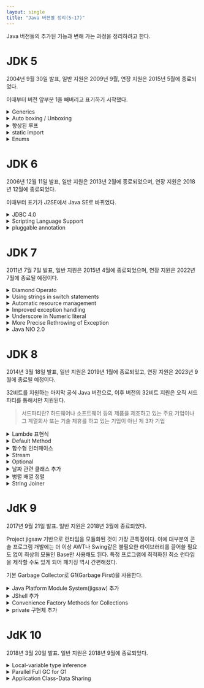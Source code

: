 ```yaml
---
layout: single
title: "Java 버젼별 정리(5~17)"
---
```


Java 버전들의 추가된 기능과 변해 가는 과정을 정리하려고 한다.

# JDK 5
2004년 9월 30일 발표, 일반 지원은 2009년 9월, 연장 지원은 2015년 5월에 종료되었다.

이때부터 버전 앞부분 1을 빼버리고 표기하기 시작했다. 
<details>
<summary>Generics</summary>
<div markdown="1">
  JDK 1.4까지 Collection 객체는 모두 Collection에 담긴 객체를 얻을 때 Object 타입으로 리턴을 하기 때문에 반드시 캐스팅이 필요했다.
 
  따라서 ClassCast Exception을 회피해야만 했지만 JDK 5부터는 Collection<자료형> 의 형태로 명시할 수 있다.
  
  >Collection 객체 종류 - List, Set, Map
  
  ```
  List<Integer> numbers = new ArrayList<Integer>();
  numbers.add(1);
  numbers.add(2);
  numbers.add(3);
  ```
</div>
</details>
  
<details>
<summary>Auto boxing / Unboxing</summary>
<div markdown="1">
  자바에서 기본형(short, int, long, float 등)과 래퍼 클래스(Short, Integer, Long) 가 있다.
  
  ```
  int i =1;
  Integer newI = new Ingeter(i);//boxing
  int j = newI.intValue();//unboxing
  ```
  위 예처럼 기본형과 래퍼 클래스를 변환할 때 매우 번거로움이 많았다.
  
  명시적으로 나타내거나 메서드를 호출하지 않고 바로 할당 할 수 있게 해주는것이 Auto boxing/Unboxing이다.
  
  ```
  int i = new integer(1);//Auto unboxing;
  Integer newI = 10;// Auto boxing;
  ```
</div>
</details>
  
<details>
<summary>향상된 루프</summary>
<div markdown="1">
  반복문의 기본문법은 for(초기식;조건식;증감식)으로 나타낸다.
  
  ```
  int[] arr = {1,2,3};
  for(int i=0; i<arr.length;i++){
    System.out.println((i+1)+"번째"+arr[i]);                               
                                 
  }                    
  ```

   현재 인덱스가 중요하지 않고 그냥 값만 도출할 때 향상된 for(임시변수 : 반복할 대상)을 사용하면 좀 더 간결하게 표현이 가능하다.
        
  ```
  int[] arr = {1,2,3};
  for(int i : arr){
    System.out.println(i);                               
                                 
  }                    
  ```                    
</div>
</details>
  
<details>
<summary>static import</summary>
<div markdown="1">
객체에 접근하려면 인스턴스가 필요하지만 static 으로 선언하면 클래스로 직접 접근할 수 있다.
  
  이때 import를 static으로 선언하면 클래스 명없이 해당 클래스에서 import한 클래스에 접근 할 수 있다.
  
  ```
  import static java.lang.Math.*
  
  public class Test{
    public static void main(String[] args){
        System.out.println(PI);
        System.out.println(cos(0,0));
    }
  }
  ```
</div>
</details>
  
<details>
<summary>Enums</summary>
<div markdown="1">
  열거형 타입을 제공하는 클래스로 상수방식의(final static) 열거보다 key와 value 형태로 효율적으로 관리 할 수 있다.

  ```
  enum Type{
      COMIC("코믹"),COOKING("요리"),FAIRYTALE("동화")
  
      final private String name;
  
      private Type(String name){
          this.name = name;
      }
      public String getName(){
          return name;
      }
  }
  
  public class Books{
      public static void main(String[] args){
          for(Type type : Type.values()){
              System.out.println(type.getName());
          }
      }
  }
  ```
</div>
</details>
  
# JDK 6
  2006년 12월 11일 발표, 일반 지원은 2013년 2월에 종료되었으며, 연장 지원은 2018년 12월에 종료되었다. 
  
  이때부터 표기가 J2SE에서 Java SE로 바뀌었다.

<details>
<summary>JDBC 4.0</summary>
<div markdown="1">
  자바에서 데이터베이스 JDBC 4.0이 업데이트 되었다.
</div>
</details>
  
<details>
<summary>Scripting Language Support</summary>
<div markdown="1">
  자바에서 다른 스크립트 엔진을 가져와서 실행 가능하게 만들어준다.
</div>
</details>
  
<details>
<summary>pluggable annotation</summary>
<div markdown="1">
  annotation을 이용해서 클래스 수준 주석, 메서드 수준 주석을 나타낼 수 있다.
</div>
</details>
  
  
  
  
# JDK 7
  2011년 7월 7일 발표, 일반 지원은 2015년 4월에 종료되었으며, 연장 지원은 2022년 7월에 종료될 예정이다. 
<details>
<summary>Diamond Operato</summary>
<div markdown="1">
  Jdk 5에서 추가된 Generics는 Collection의 자료형을 명시해 주는 기능이였다. 
  
  Jdk 7부터는 왼쪽에 선언한 것을 바탕으로 컴파일러가 타입을 추측할 수 있도록 지원했다.
  
  따라서 다음과 같이 작성이 가능해졌다.
  
  ```
  //Before Jdk 7
  ArrayList<Integer> arr = new ArrayList<Integer>();
  
  //In Jdk 7
  ArrayList<Integer> arr = new ArrayList<>();
  ```
</div>
</details>
  
<details>
<summary>Using strings in switch statements</summary>
<div markdown="1">
Switch 문은 Primitive 자료형이나 Enumerated 자료형을 사용할 수 있었지만 Jdk 7 부터는 Switch 문에 String 자료형을 사용할 수 있게 되었다.
  
  ```
  //Before Jdk 7
  private void processTrade(Trage t){
    String status = t.getStatus();
    if(status.equalsIgnoreCase(NEW)){
      newTrade(t);
    }
    else if(status.equalsIgnoreCase(EXECUTE)){
      executeTrade(t);
    }
    else if(status.equalsIgnoreCase(PENDING)){
       pendingTrade(t)' 
    }
  }
  
  //In Jdk 7
  public void processTrade(Trade t){
    String status = t.getStatus();
    switch(status){
      case NEW: newTrade(t);break;
      case EXECUTE: executeTrade(t);break;
      case PENDINg: pendingTrade(t);break;
      defalut: break;
    }
  }
  ```
</div>
</details>

  
<details>
<summary>Automatic resource management</summary>
<div markdown="1">
  개발자는 사용한 리소스를 .close()를 사용하여 수동으로 회수해야 했다.
  
  Jdk 7 부터는 Try 문 안에 리소스를 선언하면 자동으로 리소스를 관리한다. 리소스가 여러 개면 세미콜론(;)으로 구분하여 선언 할 수 있다.
  
  ```
  //Before Jdk 7
  static String readFirstLineFromFile(String path) throws IOException{
    BufferedReader br = new BufferedReader(new FileReader(path));
    try{
      return br.readLine();
    }finally{
      if(br != null) br.close();
    }
  }
  
  //In Jdk 7
  static String readFirstLineFromFile(String path) throws IOException{
    try(BufferReader br = new BufferedReader(new FileReader(path))){
      retrun br.readLine();
    }
  }
  ```
  finally 에서 close하는 부분을 쓰지 않아도 된다.
</div>
</details>
  
  
<details>
<summary>Improved exception handling</summary>
<div markdown="1">
 Multi-catch 기능은 예외처리를 하기 위해 과도한 블록 생성을 하지 않는 방법이다.

  ```
   // Before Jdk 7
  public void oldMultiCatch() {
    try {
      methodThatThrowsThreeExceptions();
    } 
    catch (ExceptionOne e) {
    } 
    catch (ExceptionTwo e) {
    } 
    catch (ExceptionThree e) {
    }
  }

  // In Jdk 7
  public void newMultiCatch() {
    try {
      methodThatThrowsThreeExceptions();
    } 
    catch (ExceptionOne | ExceptionTwo | ExceptionThree e) {
    }
  }
  ```
  
  만약 다른 타입에 속하는 여러가지 예외가 있다면 Multi Multi-catch 블록을 이용 할 수 있다.
  
  ```
  public void newMultiMultiCatch(){
    try{
      methodThatThrowsThreeExceptions();
    }
    catch (ExceptionOne e) {
    }
    catch (ExceptionTwo | ExceptionThree e) {
    }
  }
  ```
</div>
</details>
  
<details>
<summary>Underscore in Numeric literal</summary>
<div markdown="1">
  숫자형(정수,실수)에 _문자열을 사용 할 수 있다. 큰 숫자들을 다룰때 가독성이 향상될 수 있도록 도와준다.
  
  ```
  int money = 1_000_000_000;
  long cardnumber = 1234_5678_8901_1234L;
  double pi = 3.1415_9265;
  float pif = 3.14_15_92_65f;
  ```
  
  - 소숫점 뒤에 _ 를 붙인 경우
  - 숫자 끝에 _ 를 붙인 경우
  - 숫자 시작에 _ 를 붙인 경우
  
  위 3가지 경우에 컴파일 에러가 발생할 수 있다.
</div>
</details>
    
<details>
<summary>More Precise Rethrowing of Exception</summary>
<div markdown="1">
  try 내부에 다양한 Exception이 발생 할 수 있지만 catch 구문내에서 선언한 예외 유형만 던질 수 있었다.(throws)
  
  하지만 Jdk 7 부터는 조금 더 정확한 Exception을 전달 할 수 있다.

  ```
  // Before Jdk 7
public void obscure() throws Exception {
    try {
        new FileInputStream("abc.txt").read();
        new SimpleDateFormat("ddMMyyyy").parse("12-03-2014");
    } catch (Exception ex) {
        System.out.println("Caught exception: " + ex.getMessage());
        throw ex;
    }
}

// In Jdk 7
public void precise() throws ParseException, IOException {
    try {
        new FileInputStream("abc.txt").read();
        new SimpleDateFormat("ddMMyyyy").parse("12-03-2014");
    } catch (Exception ex) {
        System.out.println("Caught exception: " + ex.getMessage());
        throw ex;
    }
}
  ```
</div>
</details>

<details>
<summary>Java NIO 2.0</summary>
<div markdown="1">
java.nio.file 패키지가 추가되었다.
  
  전에는 꽤나 길고 복잡한 파일 코드를 사용했어야 했지만 간단하게 기본 시스템 파일에 접근이 가능하고 다양한 파일I/O기능을 제공하는 등 외부라이브러리로 해결했던 많은 일들이 JDK API로 추가되었다.
  
  
</div>
</details>

  
# JDK 8
  
  2014년 3월 18일 발표, 일반 지원은 2019년 1월에 종료되었고, 연장 지원은 2023년 9월에 종료될 예정이다.
  
  32비트를 지원하는 마지막 공식 Java 버전으로, 이후 버전의 32비트 지원은 오직 서드파티를 통해서만 지원된다.
  > 서드파티란? 하드웨어나 소프트웨어 등의 제품을 제조하고 있는 주요 기업이나 그 계열회사 또는 기술 제휴를 하고 있는 기업이 아닌 제 3자 기업
  
<details>
<summary>Lambde 표현식</summary>
<div markdown="1">
  
  모든걸 컴파일러의 추론에 의지하고 코드로 표현하는건 다 줄여서 코드를 간결하게 만드는 것이다.
  
  람다 표현식으로 구현이 가능한 인터페이스는 오직 추상 메서드가 1개뿐인 인터페이스만 가능하며 그렇기 때문에 추상 메서드가 1개인 인터페이스를 부르는 명칭이 추가됬다.

  ```
  //예시
  interface Movable{
      void move(String str);
  }
  
  class Car implements Movable{
      @Override
      public void move(String str){
          System.out.println("gogo car move" + str);
      }
  }
  ```
  
  ```
  Movable movable = new Movable(){
      @Override
      public void move(String str){
          System.out.println("gogo move move" + str);
      }
  }
  
  ```
  Movable 인터페이스를 구현하고있다. 따로 클래스를 만들어 객체화하거나 재사용성이 없다면 그자리에서 바로 익명클래스 객체를 구현하는게 기존방식이다.
  
  여기서 재사용을 위해서 클래스를 남겨두고 익명 클래스부분을 람다표현식으로 수정하고싶다면
 
  - 대상타입을 앞에서 명시에 했기에 new 부분은 없어도 컴파일러가 추론가능하다.
  - 구현할 메서드가 move() 1개만 있기에 메서드명칭을 명시하지않아도 무엇을 구현했는지 알 수 있다.
  - 컴파일러가 인터페이스와 메서드를 추론했다면 인자도 추론할 수 있다. 구현할때 인자는 사용하니 타입까지는 명시하지않는다.
  
  ```
  Movable movable1 = (str) -> {
      System.out.println("gogo move move" + str);
  };
  
  //인자가 하나이고 실행구문이 1줄이라면 중괄호와 괄호도 생략할 수 있다.
  Movable movable2 = str -> System.out.println("gogo move move" + str);
  ```
  
 
</div>
</details>
  
  
<details>
<summary>Default Method</summary>
<div markdown="1">
  인터페이스는 메소드 정의만 할 수 있었고 구현을 할 수 없었지만 Jdk 8부터 Defalut method라는 개념이 생겨서 구현 내용도 인터페이스에 포함 시킬 수 있다.
  
  
  ```
  public interface Vehicle{
      public void doSomething(int n);
  }
  ```
 
  Default Method를 사용하면 구현내용도 인터페이스에 포함시킬 수 있다. 아래 예시처럼 메소드앞에 `default` 키워드를 입력하고 구현내용을 추가하면 된다.
  
  ```
  public interface Vehicle{
      public default void doSomething(int n){
          System.out.println("doSomething(Vehicle)");
      }
  }
  ```
  
  디폴트 메소드가 구현된 인터페이스도 상속받을 수 있다. 클래스가 디폴트 메소드가 정의된 인터페이스를 implements 하면 자동으로 구현이 된다.
  
  >추상 클래스 vs 인터페이스
  - 추상클래스, 인터페이스 둘다 객체로 만들 수 없다. extends하거나 implements 해야한다.
  - 추상클래스는 public, protected, private 메소드를 가질 수 있지만 인터페이스는 public만 허용된다.
  - 추상클래스에는 멤버변수 선언이 가능하지만 인터페이스는 public static 변수만 선언이 가능하다.
  - 인터페이스는 implements 키워드로 여러 인터페이스를 구현할 수 있지만 추상클래스는 extends 키워드로 1개의 클래스만 상속받을 수 있다.
  
</div>
</details>

  
<details>
<summary>함수형 인터페이스</summary>
<div markdown="1">
  함수형 인터페이스(Functional interface)는 1개의 추상 메소드를 갖고 있는 인터페이스를 말한다.
  
  Single Abstract Method(SAM)라고 불린다.
  
  추상메서드가 하나이면 조건을 만족한다. 다른 static 메서드나 default메서드가 추가적으로 있어도 추상 메서드가 하나라면, 함수형 인터페이스라고 할 수 있다.
  ```
  //추상메서드가 하나인 인터페이스 형태이다
  public interface FunctionalInterface{
      void doSomething();
  }
  
  //추상 메서드가 2개 이상인 인터페이스는 함수형 인터페이스가 아니다.
  public interface FunctionalInterface{
      void doSomething();
  
      void doSomething2();
  }
  
  ```
  
  자바의 람다식은 함수형 인터페이스로만 접근이 됩니다.
  
  @FunctionalInterface 어노테이션의 활용이 가능하다. 함수형 인터페이스가 아닌경우, 컴파일 에러를 발생 시켜준다고 한다.

  추상메서드가 1개인 인터페이스가 인스턴스 필드가 존재하는 클래스가 있을 수있다.
  
  ```
  Movable movable = new Movable(){
      private int speed;
  
      @Override
      public void move(){
          System.out.println("gogo move move current speed : "+ speed);
      }
  }
  ```
  메서드와 함수의 가장 큰차이는 함수는 인풋에 의해서만 아웃풋이 달라야 하지만 메서드는 객체에 종속되어있어 인풋이 달라지지않아도 객체의 상태에 따라 결과값이 다를 수 있다.
  
  따라서 람다 표현식으로 구현할때 객체는 상태를 가질 수 없다.
  
  
  ### 함수형 인터페이스 종류
  
  - Runnable
    기존부터 존재하던 인터페이스로 스레드를 생성할 때 주로 사용하였으며 가장 기본적인 함수형 인터페이스다. void 타입의 인자없는 메서드를 갖고있다.
  
  ```
  Runnable r = () -> System.out.println("짬뽕");
  r.run();
  ```
  
  - Supplier<T>
    인자는 받지않으며 리턴타입만 존재하는 메서드를 갖고있다. 순수함수에서 결과를 바꾸는건 오직 인풋뿐이다. 그런데 인풋이 없다는건 내부에서 랜덤함수같은것을     쓰는게 아닌 항상 같은 것을 리턴하는 메서드라는 것을 알 수 있다.
  
  ```
  Supplier<String> s = () -> "hello 짬뽕";
  String result = s. get();
  
  ```
  
  - Consumer<T>
    리턴을 하지않고(void), 인자를 받는 메서드를 갖고있다. 인자를 받아서 소모한다는 뜻으로 인터페이스 명칭으로 이해하면 된다.
  
  ```
  Consumer<String> c = str -> System.out.println(str);
  c.accept("hello 짬뽕");
  ```
  
  - Function<T , R>
    인터페이스 명칭에서부터 알 수 있는 것처럼 전형적인 함수를 지원한다고 보면 된다. 하나의 인자와 리턴타입을 가지며 그걸 제네릭으로 지정해 줄 수 있다.
  
    그래서 타입 파라미터(Type Parameter)가 2개이다.
  
  ```
  Function<String, Integer> f = str -> Integer.parseInt(str);
  Integer result = f.apply("1");
  ```
  
  - Predicate<T>
    하나의 인자와 리턴타입을 가진다. Function과 비슷해 보이지만 리턴타입을 지정하는 타입 파라미터가 안보인다. 반환타입은 boolean으로 고정되어있다.
  
  Function<T,Boolean> 형태라고 생각하면 된다.
  
  ```
  Predicate<String> p = str -> str.isEmpty();
  boolean result = p.test("hello");
  ```
 - UnaryOperator<T>
   하나의 인자와 리턴타입을 가진다. 그런데 제네릭의 타입파라미터가 1개인것은 인자와 리턴타입의 타입이 같다는 것이다.
  
  ```
  UnaryOperator<String> u = str -> str +"operator";
  String result = u.aplly("hello unary");
  ```
  
  - BinaryOperator<T>
    동일한 타입의 인자 2개와 인자와 같은 타입의 리턴타입을 가진다.
  
  ```
  BinaryOperator<String> b = (str1, str2) -> str1 +" " +"str2";
  String result = b.apply("hello", "짬뽕");
  ```
  
  - BiPreficate<T, U>
    서로 다른 타입의 2개의 인자를 받아 boolean 타입으로 반환한다.
  
  ```
  BiPreicate<String, Integer> bp = (str,num) -> str.equals(Integer,toString(num));
  boolean result = bp.test("1",1);
  ```
  
  - BiConsumer<T,U>
    서로 다른 타입의 2개의 인자를 받아 소모한다.(리턴없음)
  
  ```
  BiConsumer<String, Integer> bc = (str, num) -> System.out.println(str+ "::" + num);
  bc.accept("숫자", 5);
  ```
  
  - BiFunction<T,U,R>
    서로다른 타입의 2개의 인자를 받아 또 다른 타입으로 반환한다.
  
  ```
  BiFunction<Integer,String,String> bf = (num,str) -> String.ValueOf(num) + str;
  String result = bf.apply(5,"678");
  ```
  
  -Comparator<T>
    자바의 전통적인 인터페이스 중 하나이다. 객체간 우선순위를 비교할 때 사용하는 인터페이스인데 전통적으로 1회성 구현을 많이하는 인터페이스이다.
    람다의 등장으로 Comparator의 구현이 매우 간결해져 Comparable 인터페이스의 실효성이 많이 떨어진듯 하다.
  
  ```
  Comparator<String> c = (str1,str2) -> str1.compareTo(str2);
  int result = c.compare("aaa","bbb");
  ```
  
</div>
</details>


<details>
<summary>Stream</summary>
<div markdown="1">
  자바의 자료구조들을 선언적으로 다루는 역할을 한다. 컬렉션, 배열등에 대해 저장되어있는 요소들을 하나씩 참조하며 반복적인 처리를 가능하게 해주는 기능이다.
  
  불필요한 for문과 그안에서 이루어지는 if문등 분기처리를 쓰지않고 깔끔하고 직관적인 코드로 변형 할 수 있다.
  
  ```
  int[] numberArr = {1,2,3,4,5,6};
  List<Integer> numberList = Arrays.asList(1,2,3,4,5,6);
  Set<Integer> numberSet = new HashSet<>(numberList);
  
  Arrays.stream(numberArr);
  Stream.of(1,2,3,4,5,6);
  numberList.stream();
  numberSet.stream();
  ```
  컬렉션은 자료구조들의 구현체고 스트림은 자료구조들을 다루는 역할이라고 생각하면 된다.
  
  ```
  //Collection
  List<Integer> numbers = Arrays.asList(1,2,3,4,5,6);
  List<Integer> evenList = new ArrayList<>();
  
  for(int number: numbers){
    if(number %2==0){
      evenList.add(number);
    }
  }
  ```
  
  ```
  //Stream
  List<Integer> evenList = Stream.iterate(1,n -> n+1)
      .limit(6)
      .filter(number -> number % 2==0)
      .collect(toList());
  ```
  Stream을 사용한 코드는 계속해서 도트 연산자로 메서드 체이닝을 일으킨다. 메서드가 반환하는 어떤 객체가 도트 뒤에 나오는 메서드를 갖고있다고 생각해야 한다.
  
  스트림은 중간 연산과 최종연산으로 만들어져있으며 최종연산이 수행되어야 중간 연산들도 모두 수행되어진다.
  
  ### 중간연산 종류
  -Stream<R> map(Function<A, R>)
  -Stream<T> filter(Predicate<T>)
  -Stream<T> peek(Consumer<T>)

  ### 최종연산 종류
  -R collect(Collector)
  -void forEach(Consumer<T>)
  -Optional<T> reduce(BinaryOperator<T>)
  -boolean allMatch(Predicate<T>)
  -boolean anyMath(Predicate<T>)  
  
</div>
</details>


<details>
<summary>Optional</summary>
<div markdown="1">
  반복적인 null 체크를 없애기 위해서 Optional<T> 라는 클래스가 추가되었다.
  
  실제 레퍼런스를 한번 감싸는 래퍼 객체를 만들어 null 체크를 내부로 숨겼기에 외부코드에선 null체크가 보이지않게 감춘 것이다.
  
  ```
  public static void main(String args[]){
      String str ="hello";
      Optional <String> o1 = Optional.of(str); // str이 null이면 NPE발생
      Optional <String> o2 = Optional.ofNullable(str); // str이 null이면 빈 Optional 객체반환
      Optional <String> o3 = Optional.empty(); // 빈 Optional 객체 반환
  {
  
  ### Optional API
  
  - boolean isPresent()
    내부객체가 null이 아닌지 확인한다. null이면 false반환한다.
  
  - void ifPresent(Consumer<T>)
    Consumer<T>는 함수형 인터페이스에서 나온 것처럼 void 추상메서드를 갖고 있다. null이 아닐때만 실행된다.
  
  - Optional<T> filter(Preficate<T>)
    스트림은 여러 데이터를 들고 있는 객체이다보니 filter로 걸러지는 데이터들이 반환되었지만 Optional은 내부객체가 단일객체인만큼 해당 조건을 만족하는지만 확인하는 정도로 사용할 수 있다.
  
  - Optional<U> map(Function<T,U>)
    스트림과 같다. 내부 객체를 변환하는 용도로 사용한다.
  
  - T get()
    내부 객체를 반환한다. 다만 내부 객체가 null이면 NPE가 발생한다. null이 아니라는 확실한 경우에만 사용을 해야한다.
  
  - T orElse(T)
    내부 객체를 반환한다. 내부 객체가 null이면 인자로 들어간 기본값을 반환한다.
  
  -T orElseGet(Supplier<T>)
    orElse()와 동일한데 orElse()가 기본값 레퍼런스를 인자로 받는다면 orElseGet()은 내부 객체가 null일때 기본값을 반환할 객체를 인자로 받는다.
  
  -T orElseThrow(Supplier<U>)
    내부 객체가 null이면 인자로 전달받은 예외를 발생시킨다.
  ```
</div>
</details>
  
<details>
<summary>날짜 관련 클래스 추가</summary>
<div markdown="1">
  전 버전에는 Date 와 Calender 클래스가 제공되었고 불편하다는 의견이 많았다. jdk 8부터 LocalDateTime 과 ZonedDateTime을 제공해준다.
  
  - 불편 객체가 아님
  - int 상수 필드의 남용
  - 헷갈리는 월 지정
  - 일관성 없는 요일 상수
  - 오류에 둔감한 timezone id 지정
  - java.util.Date 의 하위 클래스 문제
  
  ```
  //우리가 사용하는 달력 그대로 나타낼 수 있음
  LocalDate curDate = LocalDate.now(); // 2021-11-22
  LocalDate TargetDate = LocalDate.of(2021,11,22);//2021-11-22
  ```
  
  ```
  //시간 클래스이고 매우 직관적임
  LocalTime curTime = LocalTime.now();//23:58분
  LocalTime targetTime = LocalTime.of(23,57,30);//23:57:30 nano시간까지 적용가능
  ```
  
  ```
  LocalDateTime curDateTime = LocalDateTime.now();
  LocalDate curDate = LocalDate.now();
  LocalTime curTime = LocalTime.now();
  LocalDateTime targetDateTime = LocalDateTime.of(curDate,curTime);
  
  //서로 동일함
  System.out.println(curDateTime);
  System.out.println(targetDateTime);
  ```
  
  ```
  //LocalDateTime -> String 변환
  System.out.println(curDateTime.format(DateTimeFormatter.ofPattern("yyyy-MM-dd HH:mm:ss")));
  ```
</div>
</details>

  
<details>
<summary>병렬 배열 정렬</summary>
<div markdown="1">
  Arrays.parallelSort()는 MultiThread로 동작하기 때문에 일반적인 Arrays.sort()보다 빠르다.
  
  배열을 둘로 계속 쪼개며 합치면서 정렬하는 알고리즘을 가진다.
  
</div>
</details>
  
<details>
<summary>String Joiner</summary>
<div markdown="1">
StringJoiner는 여러 문자들을 연결할 때 붙일 구분자를 지정해줄 수 있는게 특징이다.
  
  
  ```
  String first = "짬뽕";
  String second = "짜장면";
  String third = "탕수육";
  String fourth = "깐풍기";
  
  //1-2-3-4를 나타내고싶다면
  //String, Operator 사용
  String menu = first + "-" + second + "-" + third + "-" + fourth;
  
  
  //Stringbuffer 사용
  StringBuffer sb = new StringBuffer();
  sb.append(first);
  sb.append("-");
  sb.append(second);
  sb.append("-");
  sb.append(third);
  sb.append("-");
  sb.append(fourth);
  String menu = sb.toString();
  //StringJoiner
  StringJoiner sj = new StringJoiner("-");
  sj.add(first);
  sj.add(second);
  sj.add(third);
  sj.add(fourth);
  String menu = sj.toString();
  ```
  
  StringJoiner는 prefix와 suffix도 붙여줄 수있습니다 
  ```
  //[짬뽕-짜장면-탕수육-깐풍기]
  StringJoiner sj = new StringJoiner("-","[","]");
  sj.add(first);
  sj.add(second);
  sj.add(third);
  sj.add(fourth);
  String menu = sj.toString();
  ```
  
  Stream을 이용해서 쉽게 사용도 가능하다.
  
  ```
  List<String> food = Arrays.asList(first,second,third,fourth);
  String menu = food.stream().collect(Collectors.joining("-","[","]"));
  ```
</div>
</details>
  
  
# JdK 9
  2017년 9월 21일 발표. 일반 지원은 2018년 3월에 종료되었다.
  
  Project jigsaw 기반으로 런타임을 모듈화된 것이 가장 큰특징이다. 이에 대부분의 콘솔 프로그램 개발에는 더 이상 AWT나 Swing같은 불필요한 라이브러리를 끌어쓸 필요도 없이 최상위 모듈인 Base만 사용해도 된다. 특정 프로그램에 최적화된 최소 런타임을 제작할 수도 있게 되어 패키징 역시 간편해졌다.
  
  기본 Garbage Collector로 G1(Garbage First)을 사용한다.
  
<details>
<summary>Java Platform Module System(jigsaw) 추가</summary>
<div markdown="1">
유연한 런타임 이미지를 만들기위해 Java 플랫폼을 모듈화 하여 필요한 모듈만으로 경량화된 이미지를 만들 수 있게 되었다.
  
  기존에는 JRE 일부분만 배포가 불가능했지만 Jigsaw를 통하여 원하는 모듈만 모아 런타임 환경 이미지를 만들 수 있게 되었다.
</div>
</details>
  
<details>
<summary>JShell 추가</summary>
<div markdown="1">
javascript(node),파이썬 같은 인터프리터 언어의 shell 환경처럼 바로 코드를 작성하고 결과를 확인 할 수 있는 REPL(Read-Eval-Print-Loop) 도구를 제공한다. 번거롭게 java 파일을 만들고 컴파일해서 결과를 볼 필요 없이 코드를 작성하고 바로 실행하여 결과를 확인할 수 있다.
</div>
</details>
  
  
  
<details>
<summary>Convenience Factory Methods for Collections</summary>
<div markdown="1">
  List, Set, Map 인터페이스에 불변 Collection을 만들 수 있는 편리한 매서드가 생겼다.
  
  ```
  // Before Jdk 9
  List<String> menu = new ArrayList<>();
  menu.add("짬뽕");
  menu.add("짜장면");
  menu.add("탕수육");
  menu = Collections.unmodifiableList(menu);
  
  // In Jdk 9
  List<String> menu = List.of("짬뽕","짜장면","탕수육");// [짬뽕,짜장면,탕수육]
  
  List<String> menu = List.of(); // [] //비어있는 불변 리스트 만들기
  Set<String> fruits = Set.of("Apple","Banana","Cherry");//중복인자를 넘기면 예외가 발생함
  Map<Integer,String> menu = Map.of(1,"짜장면",5,"짬뽕",3,"탕수육");
  Map<Integer,String> menu = Map.ofEntries(Map.entry(1,"짜장면"),Map.entry(5,"짬뽕"),Map.entry(3,"탕수육"));
  ```

</div>
</details>

<details>
<summary>private 구현체 추가</summary>
<div markdown="1">
  java 8에서 defualt method, static method를 제공했지만 
  
  - 특정기능을 처리하는 내부 method인데도 외부에 공개되는 public method로 만들어야 했다.
  - interface를 구현하는 다른 interface 또는 calss가 해당 method에 액세스하거나 상속 할 수 있는 것을 원하지 않는다.
  
  이때 private를 사용한다.

</div>
</details>
  
# JdK 10
  2018년 3월 20일 발표. 일반 지원은 2018년 9월에 종료되었다.
  
<details>
<summary>Local-variable type inference</summary>
<div markdown="1">
  로컬변수를 선언할때 타입추론을 이용하여 명시적으로 타입선언 없이도 변수를 선언할 수 있게 되었다.
  
  컴파일 할때 컴파일러가 value type을 가지고 변수 타입을 추론한다.
  
  다이아몬드 연산자에 아무 타입도 선언해주지 않거나 반복문 안에서 사용되는 var변수의 초깃값을 주지 않으면 Object로 인식한다.
  
  ```
  var list = new ArrayList<Strsing>(); //ArrayList<String>
  var stream = list.stream(); //Stream<String>
  ```
  
  ```
  //주의할 점은 리터럴로 선언할때와 for문 for each구문에서만 사용이 가능하다. 
  for(var value : list){
    System.out.prntln(value);
  }
  
  for(var i=0;i<list.size();i++){
      System.out.prntln(i);
  }

  ```
  
  ```
  //또한 변수에 함수를 담을 수 있다.
  public static void main(String[] args){
    var val = countingStar();
  }
  
  public static List countNumbers(){
    var numbers = List.of(1,2,3,4,5);
    
    for(var number : numbers){
      System.out.printf(number);
    }
    return numbers;
  }
  ```
  
  
</div>
</details>
  
<details>
<summary>Parallel Full GC for G1</summary>
<div markdown="1">
이전 JDK의 G1 GC는 Full GC를 피할 수 있게 설계 되긴했지만 병행 컬렉터 작업에서 충분할 만큼 빠르게 메모리 반환을 하지 못하면 Full GC가 발생한다. 
  
  G1는Mark-Sweep-Compact 알고리즘을 사용했는데 이전까지는 단일 쓰레드로 GC를 수행했다면 이번 버전부터는 병렬로 Mark-Sweep-Compact를 수행한다.
  > https://unnokid.github.io/GC/ GC 기본 정리
  
   >Mark-Sweep-Compact 알고리즘 - 살아있는 객체를 식별하고 살아있는것만을 남기고 삭제하며 살아있는 객체를 모아준다.
  
  쓰레드 수는 기본적으로 Young and Mixed Collection의 쓰레드와 동일하고 필요한 경우 옵션으로도 조절이 가능하다.
 
</div>
</details>
  
<details>
<summary>Application Class-Data Sharing</summary>
<div markdown="1">
  기존의 Class-Data Sharing(CDS)기능을 확장해 애플리케이션 크래스를 공유 아카이브에 배치하고 서로 다른 자바 프로세스들이 공유를 할수 있도록 개선함으로 startup 시간을 단축시키고 메모리 사용량을 최적화 시켰다.
  
  여러 대의 JVM이 하나의 물리 장비 또는 가상 장비에서 돌아가는 경우, 자원에 미치는 영향을 줄이기 위해 개발된 기능이다.
</div>
</details>


  
